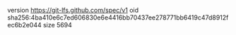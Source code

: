 version https://git-lfs.github.com/spec/v1
oid sha256:4ba410e6c7ed606830e6e4416bb70437ee278771bb6419c47d8912fec6b2e044
size 5694
